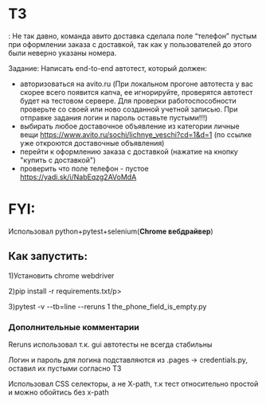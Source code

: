 <p><h1>ТЗ</h1>:
Не так давно, команда авито доставка сделала поле “телефон” пустым при оформлении заказа с доставкой, так как у пользователей до этого были неверно указаны номера.</p>
<p>Задание:
Написать end-to-end автотест, который должен:</p>
<ul>
<li>авторизоваться на avito.ru (При локальном прогоне автотеста у вас скорее всего появится капча, ее игнорируйте, проверятся автотест будет на тестовом сервере. Для проверки работоспособности проверьте со своей или ново созданной учетной записью. При отправке задания логин и пароль оставьте пустыми!!!)</li>
<li>выбирать любое доставочное объявление из категории личные вещи <a href="https://www.avito.ru/sochi/lichnye_veschi?cd=1&amp;d=1" rel="nofollow">https://www.avito.ru/sochi/lichnye_veschi?cd=1&amp;d=1</a> (по ссылке уже откроются доставочные объявления)</li>
<li>перейти к оформлению заказа с доставкой (нажатие на кнопку "купить с доставкой")</li>
<li>проверить что поле телефон - пустое <a href="https://yadi.sk/i/NabEqzg2AVoMdA" rel="nofollow">https://yadi.sk/i/NabEqzg2AVoMdA</a></li>
</ul>


<h1>FYI: </h1>
<p> Использовал python+pytest+selenium(<b>Chrome вебдрайвер</b>)</p>
<h2>Как запустить:</h2>
<p>1)Установить chrome webdriver</p>
<p>2)pip install -r requirements.txt/p>
<p>3)pytest -v --tb=line --reruns 1 the_phone_field_is_empty.py</p>
<h3>Дополнительные комментарии</h3>
<p>Reruns использовал т.к. gui автотесты не всегда стабильны</p>
<p>Логин и пароль для логина подставляются из .pages -> credentials.py, оставил их пустыми согласно ТЗ</p>
<p>Использовал CSS селекторы, а не X-path, т.к тест относительно простой и можно обойтись без x-path</p>
